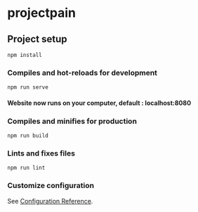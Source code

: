 # projectpain

## Project setup
```
npm install
```

### Compiles and hot-reloads for development
```
npm run serve
```
#### Website now runs on your computer, default : localhost:8080

### Compiles and minifies for production
```
npm run build
```

### Lints and fixes files
```
npm run lint
```

### Customize configuration
See [Configuration Reference](https://cli.vuejs.org/config/).
